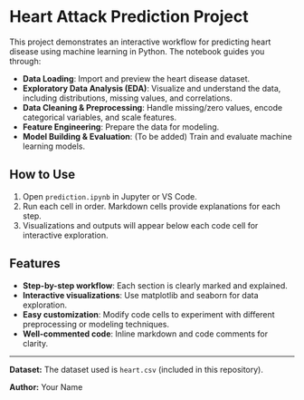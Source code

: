 # Heart Attack Prediction Project

This project demonstrates an interactive workflow for predicting heart disease using machine learning in Python. The notebook guides you through:

- **Data Loading**: Import and preview the heart disease dataset.
- **Exploratory Data Analysis (EDA)**: Visualize and understand the data, including distributions, missing values, and correlations.
- **Data Cleaning & Preprocessing**: Handle missing/zero values, encode categorical variables, and scale features.
- **Feature Engineering**: Prepare the data for modeling.
- **Model Building & Evaluation**: (To be added) Train and evaluate machine learning models.

## How to Use
1. Open `prediction.ipynb` in Jupyter or VS Code.
2. Run each cell in order. Markdown cells provide explanations for each step.
3. Visualizations and outputs will appear below each code cell for interactive exploration.

## Features
- **Step-by-step workflow**: Each section is clearly marked and explained.
- **Interactive visualizations**: Use matplotlib and seaborn for data exploration.
- **Easy customization**: Modify code cells to experiment with different preprocessing or modeling techniques.
- **Well-commented code**: Inline markdown and code comments for clarity.

---

**Dataset:** The dataset used is `heart.csv` (included in this repository).

**Author:** Your Name
